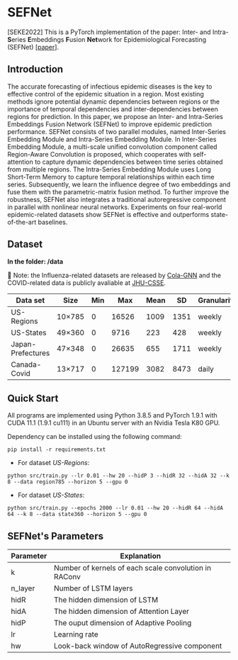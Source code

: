 # SEFNet

[SEKE2022] This is a PyTorch implementation of the paper: Inter- and Intra-**S**eries **E**mbeddings **F**usion **Net**work for Epidemiological Forecasting (SEFNet) \[[paper](http://ksiresearch.org/seke/seke22paper/paper109.pdf)\].

## Introduction
The accurate forecasting of infectious epidemic diseases is the key to effective control of the epidemic situation in a region. Most existing methods ignore potential dynamic dependencies between regions or the importance of temporal dependencies and inter-dependencies between regions for prediction. In this paper, we propose an Inter- and Intra-Series Embeddings Fusion Network (SEFNet) to improve epidemic prediction performance. SEFNet consists of two parallel modules, named Inter-Series Embedding Module and Intra-Series Embedding Module. In Inter-Series Embedding Module, a multi-scale unified convolution component called Region-Aware Convolution is proposed, which cooperates with self-attention to capture dynamic dependencies between time series obtained from multiple regions. The Intra-Series Embedding Module uses Long Short-Term Memory to capture temporal relationships within each time series. Subsequently, we learn the influence degree of two embeddings and fuse them with the parametric-matrix fusion method. To further improve the robustness, SEFNet also integrates a traditional autoregressive component in parallel with nonlinear neural networks. Experiments on four real-world epidemic-related datasets show SEFNet is effective and outperforms state-of-the-art baselines.

## Dataset
**In the folder: /data**

:gift_heart: Note: the Influenza-related datasets are released by [Cola-GNN](https://github.com/amy-deng/colagnn) and the COVID-related data is publicly avaliable at [JHU-CSSE](https://github.com/CSSEGISandData/COVID-19).

|  Data set   | Size  |  Min  | Max  | Mean  | SD  |  Granularity
|  ----  | ----  |  ----  | ----  |  ----  | ----  | ----  |
| US-Regions  |  10×785 | 0 |  16526 | 1009 | 1351 | weekly
| US-States  |  49×360 | 0 | 9716 | 223 | 428 | weekly
| Japan-Prefectures  |  47×348 | 0 |  26635 | 655 | 1711 | weekly
| Canada-Covid  |  13×717 | 0 | 127199 | 3082 | 8473 | daily

## Quick Start

All programs are implemented using Python 3.8.5 and PyTorch 1.9.1 with CUDA 11.1 (1.9.1 cu111) in an Ubuntu server with an Nvidia Tesla K80 GPU.

Dependency can be installed using the following command:
```shell
pip install -r requirements.txt
```

+ For dataset *US-Regions*:
```shell
python src/train.py --lr 0.01 --hw 20 --hidP 3 --hidR 32 --hidA 32 --k 8 --data region785 --horizon 5 --gpu 0
```
+ For dataset *US-States*:
```shell
python src/train.py --epochs 2000 --lr 0.01 --hw 20 --hidR 64 --hidA 64 --k 8 --data state360 --horizon 5 --gpu 0
```

## SEFNet's Parameters
|  Parameter | Explanation |
|  ---- | ----  |
| k | Number of kernels of each scale convolution in RAConv |
| n_layer | Number of LSTM layers  |
| hidR | The hidden dimension of LSTM |
| hidA | The hidden dimension of Attention Layer |
| hidP | The ouput dimension of Adaptive Pooling |
| lr | Learning rate |
| hw | Look-back window of AutoRegressive component |
